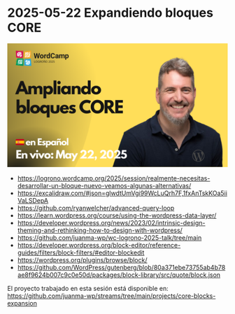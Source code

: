 # 2025-05-22 Expandiendo bloques CORE

[![](./thumbnail.png)](https://www.youtube.com/watch?v=j6IUDEnApfE)

- https://logrono.wordcamp.org/2025/session/realmente-necesitas-desarrollar-un-bloque-nuevo-veamos-algunas-alternativas/
- https://excalidraw.com/#json=glwdtUmVgi99WcLuQrh7F,1fxAnTskKOa5iiVaLSDepA
- https://github.com/ryanwelcher/advanced-query-loop
- https://learn.wordpress.org/course/using-the-wordpress-data-layer/
- https://developer.wordpress.org/news/2023/02/intrinsic-design-theming-and-rethinking-how-to-design-with-wordpress/
- https://github.com/juanma-wp/wc-logrono-2025-talk/tree/main
- https://developer.wordpress.org/block-editor/reference-guides/filters/block-filters/#editor-blockedit
- https://wordpress.org/plugins/browse/block/
- https://github.com/WordPress/gutenberg/blob/80a371ebe73755ab4b78ae8f9624b007c9c0e50d/packages/block-library/src/quote/block.json

El proyecto trabajado en esta sesión está disponible en:
https://github.com/juanma-wp/streams/tree/main/projects/core-blocks-expansion
